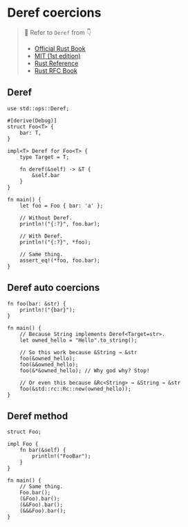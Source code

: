 # Deref coercions

> 🤔 Refer to `Deref` from 👇
>
> - [Official Rust Book](https://doc.rust-lang.org/book/ch15-02-deref.html)
> - [MIT (1st edition)](https://web.mit.edu/rust-lang_v1.25/arch/amd64_ubuntu1404/share/doc/rust/html/book/first-edition/deref-coercions.html)
> - [Rust Reference](https://doc.rust-lang.org/reference/type-coercions.html)
> - [Rust RFC Book](https://rust-lang.github.io/rfcs/0241-deref-conversions.html)

## Deref

```rust,editable
use std::ops::Deref;

#[derive(Debug)]
struct Foo<T> {
    bar: T,
}

impl<T> Deref for Foo<T> {
    type Target = T;

    fn deref(&self) -> &T {
        &self.bar
    }
}

fn main() {
    let foo = Foo { bar: 'a' };

    // Without Deref.
    println!("{:?}", foo.bar);

    // With Deref.
    println!("{:?}", *foo);

    // Same thing.
    assert_eq!(*foo, foo.bar);
}
```

## Deref auto coercions

```rust,editable
fn foo(bar: &str) {
    println!("{bar}");
}

fn main() {
    // Because String implements Deref<Target=str>.
    let owned_hello = "Hello".to_string();

    // So this work because &String → &str
    foo(&owned_hello);
    foo(&&owned_hello);
    foo(&*&owned_hello); // Why god why? Stop!

    // Or even this because &Rc<String> → &String → &str
    foo(&std::rc::Rc::new(owned_hello));
}
```

## Deref method

```rust,editable
struct Foo;

impl Foo {
    fn bar(&self) {
        println!("FooBar");
    }
}

fn main() {
    // Same thing.
    Foo.bar();
    (&Foo).bar();
    (&&Foo).bar();
    (&&&Foo).bar();
}
```
